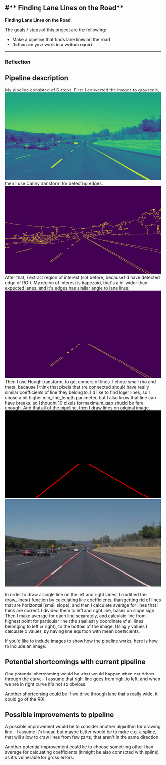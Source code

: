 #** Finding Lane Lines on the Road**
---

**Finding Lane Lines on the Road**

The goals / steps of this project are the following:
* Make a pipeline that finds lane lines on the road
* Reflect on your work in a written report


[//]: # (Image References)

[image1]: ./test_images_output/grayed_solidWhiteCurve.jpg "Grayscale"
[image2]: ./test_images_output/canned_solidWhiteCurve.jpg "After Canny transform"
[image3]: ./test_images_output/masked_solidWhiteCurve.jpg "ROI"
[image4]: ./test_images_output/hough_solidWhiteCurve.jpg "Hough transform"
[image5]: ./test_images_output/solidWhiteCurve.jpg "Final image"


---

### Reflection

## Pipeline description

My pipeline consisted of 5 steps. First, I converted the images to grayscale,
![alt text][image1]
then I use Canny transform for detecting edges.
![alt text][image2]
After that, I extract region of interest (not before, because I'd have detected edge of ROI). My region of
interest is trapezoid, that's a bit wider than expected lanes, and it's edges has similar angle to lane lines.
![alt text][image3]
Then I use Hough transform, to get corners of lines. I chose small rho and theta, because I think that pixels that are
connected should have really similar coefficients of line they belong to. I'd like to find loger lines, so I chose a bit
higher min_line_length parameter, but I also know that line can have breaks, so I thought 10 pixels for maximum_gap
shuold be fare enough. And that all of the pipeline, then I draw lines on original image.
![alt text][image4]
![alt text][image5]

In order to draw a single line on the left and right lanes, I modified the draw_lines() function by calculating line
coefficients, than getting rid of lines that are horizontal (small slope), and then I calculate average for lines that
I think are correct. I divided them to left and right line, based on slope sign. Then I make average for each line
separately, and calculate line from highest point for particular line (the smallest y coordinate of all lines belonging
to left or right), to the bottom of the image. Using y values I calculate x values, by having line equation with mean
coefficients.

If you'd like to include images to show how the pipeline works, here is how to include an image: 




## Potential shortcomings with current pipeline


One potential shortcoming would be what would happen when car drives through the curve - I assume that right line goes
from right to left, and when we are in right curve it's not so obvious.

Another shortcoming could be if we drive through lane that's really wide, it could go of the ROI.


## Possible improvements to pipeline

A possible improvement would be to consider another algorithm for drawing line - I assume it's linear, but maybe better
would be to make e.g. a spline, that will allow to draw lines from few parts, that aren't in the same direction.

Another potential improvement could be to choose something other than average for calculating coefficients (it might be
also connected with spline) as it's vulnerable for gross errors.